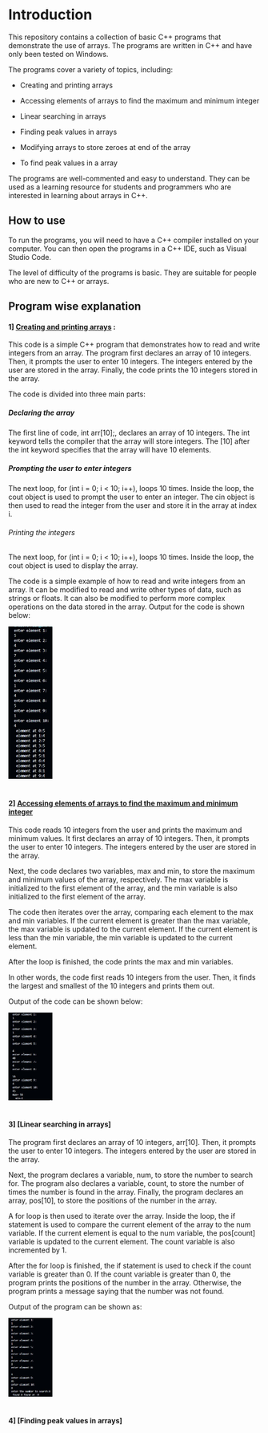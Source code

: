 # Introduction

This repository contains a collection of basic C++ programs that demonstrate the use of arrays. The programs are written in C++ and have only been tested on Windows.

The programs cover a variety of topics, including:

* Creating and printing arrays 

* Accessing elements of arrays to find the maximum and minimum integer

* Linear searching in arrays

* Finding peak values in arrays

* Modifying arrays to store zeroes at end of the array

* To find peak values in a array

The programs are well-commented and easy to understand. They can be used as a learning resource for students and programmers who are interested in learning about arrays in C++.

## How to use

To run the programs, you will need to have a C++ compiler installed on your computer. You can then open the programs in a C++ IDE, such as Visual Studio Code.

The level of difficulty of the programs is basic. They are suitable for people who are new to C++ or arrays.

## Program wise explanation



#### 1] [Creating and printing arrays](exp_to_input_and_print_array.cpp) :

This code is a simple C++ program that demonstrates how to read and write integers from an array. The program first declares an array of 10 integers. Then, it prompts the user to enter 10 integers. The integers  entered by the user are stored in the array. Finally, the code prints the 10 integers stored in the array.
  
The code is divided into three main parts:
  
##### Declaring the array
The first line of code, int arr[10];, declares an array of 10 integers. The int keyword tells the compiler that the array will store integers. The [10] after the int keyword specifies that the array will have 10 elements.
  
##### Prompting the user to enter integers
The next loop, for (int i = 0; i < 10; i++), loops 10 times. Inside the loop, the cout object is used to prompt the user to enter an integer. The cin object is then used to read the integer from the user and store it in the array at index i.

###### Printing the integers
The next loop, for (int i = 0; i < 10; i++), loops 10 times. Inside the loop, the cout object is used to display the array.

The code is a simple example of how to read and write integers from an array. It can be modified to read and write other types of data, such as strings or floats. It can also be modified to perform more complex operations on the data stored in the array.
Output for the code is shown below:

<div align="left">
  <img src="exp_ar_01.jpg" width="17.5%" height="17.5%"/>
</div><br/>

#### 2] [Accessing elements of arrays to find the maximum and minimum integer](exp_max_and_min_in_arrays.cpp)

This code reads 10 integers from the user and prints the maximum and minimum values. It first declares an array of 10 integers. Then, it prompts the user to enter 10 integers. The integers entered by the user are stored in the array.

Next, the code declares two variables, max and min, to store the maximum and minimum values of the array, respectively. The max variable is initialized to the first element of the array, and the min variable is also initialized to the first element of the array.

The code then iterates over the array, comparing each element to the max and min variables. If the current element is greater than the max variable, the max variable is updated to the current element. If the current element is less than the min variable, the min variable is updated to the current element.

After the loop is finished, the code prints the max and min variables.

In other words, the code first reads 10 integers from the user. Then, it finds the largest and smallest of the 10 integers and prints them out.

Output of the code can be shown below:

<div align="left">
  <img src="exp_ar_03.jpg" width="17.5%" height="17.5%"/>
</div><br/>

#### 3]  [Linear searching in arrays]
The program first declares an array of 10 integers, arr[10]. Then, it prompts the user to enter 10 integers. The integers entered by the user are stored in the array.

Next, the program declares a variable, num, to store the number to search for. The program also declares a variable, count, to store the number of times the number is found in the array. Finally, the program declares an array, pos[10], to store the positions of the number in the array.

A for loop is then used to iterate over the array. Inside the loop, the if statement is used to compare the current element of the array to the num variable. If the current element is equal to the num variable, the pos[count] variable is updated to the current element. The count variable is also incremented by 1.

After the for loop is finished, the if statement is used to check if the count variable is greater than 0. If the count variable is greater than 0, the program prints the positions of the number in the array. Otherwise, the program prints a message saying that the number was not found.

Output of the program can be shown as:

<div align="left">
  <img src="expar02.jpg" width="17.5%" height="17.6%"/>
</div><br/>

#### 4] [Finding peak values in arrays]
